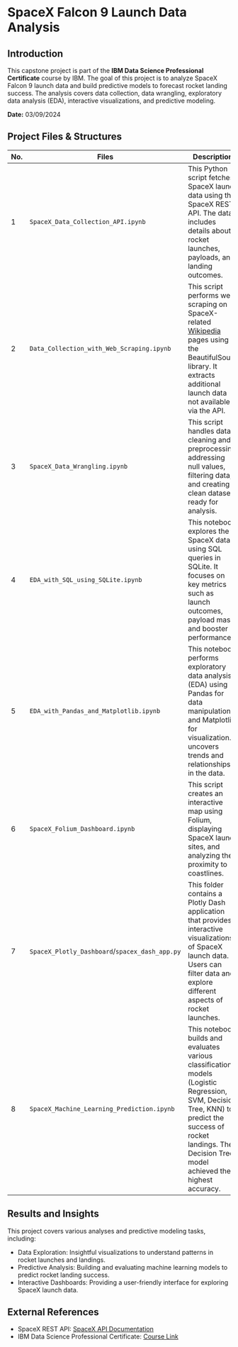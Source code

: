 # SpaceX Falcon 9 Launch Data Analysis

## Introduction
This capstone project is part of the **IBM Data Science Professional Certificate** course by IBM. The goal of this project is to analyze SpaceX Falcon 9 launch data and build predictive models to forecast rocket landing success. The analysis covers data collection, data wrangling, exploratory data analysis (EDA), interactive visualizations, and predictive modeling.

**Date:** 03/09/2024

## Project Files & Structures

| No. | Files | Description |
| --- | ----- | ----------- |
| 1   | `SpaceX_Data_Collection_API.ipynb` | This Python script fetches SpaceX launch data using the SpaceX REST API. The data includes details about rocket launches, payloads, and landing outcomes. |
| 2   | `Data_Collection_with_Web_Scraping.ipynb` | This script performs web scraping on SpaceX-related [Wikipedia](https://en.wikipedia.org/wiki/List_of_Falcon_9_and_Falcon_Heavy_launches) pages using the BeautifulSoup library. It extracts additional launch data not available via the API. |
| 3   | `SpaceX_Data_Wrangling.ipynb` | This script handles data cleaning and preprocessing, addressing null values, filtering data, and creating a clean dataset ready for analysis. |
| 4   | `EDA_with_SQL_using_SQLite.ipynb` | This notebook explores the SpaceX data using SQL queries in SQLite. It focuses on key metrics such as launch outcomes, payload mass, and booster performance. |
| 5   | `EDA_with_Pandas_and_Matplotlib.ipynb` | This notebook performs exploratory data analysis (EDA) using Pandas for data manipulation and Matplotlib for visualization. It uncovers trends and relationships in the data. |
| 6   | `SpaceX_Folium_Dashboard.ipynb` | This script creates an interactive map using Folium, displaying SpaceX launch sites, and analyzing their proximity to coastlines. |
| 7   | `SpaceX_Plotly_Dashboard`/`spacex_dash_app.py`| This folder contains a Plotly Dash application that provides interactive visualizations of SpaceX launch data. Users can filter data and explore different aspects of rocket launches. |
| 8   | `SpaceX_Machine_Learning_Prediction.ipynb` | This notebook builds and evaluates various classification models (Logistic Regression, SVM, Decision Tree, KNN) to predict the success of rocket landings. The Decision Tree model achieved the highest accuracy. |

## Results and Insights
This project covers various analyses and predictive modeling tasks, including:
- Data Exploration: Insightful visualizations to understand patterns in rocket launches and landings.
- Predictive Analysis: Building and evaluating machine learning models to predict rocket landing success.
- Interactive Dashboards: Providing a user-friendly interface for exploring SpaceX launch data.

## External References
- SpaceX REST API: [SpaceX API Documentation](https://github.com/r-spacex/SpaceX-API)
- IBM Data Science Professional Certificate: [Course Link](https://www.coursera.org/professional-certificates/ibm-data-science)
